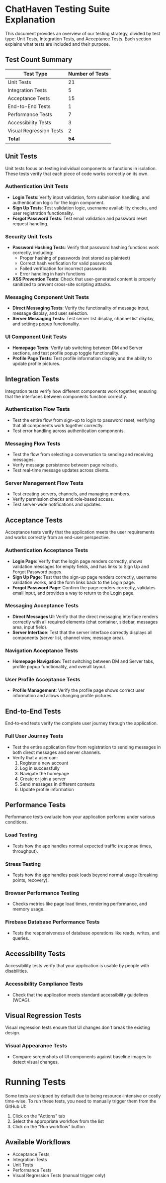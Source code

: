 # ChatHaven Testing Suite Explanation

This document provides an overview of our testing strategy, divided by test type: Unit Tests, Integration Tests, and Acceptance Tests. Each section explains what tests are included and their purpose.

## Test Count Summary

| Test Type | Number of Tests |
|-----------|----------------|
| Unit Tests | 21 |
| Integration Tests | 5 |
| Acceptance Tests | 15 |
| End-to-End Tests | 1 |
| Performance Tests | 7 |
| Accessibility Tests | 3 |
| Visual Regression Tests | 2 |
| **Total** | **54** |

## Unit Tests

Unit tests focus on testing individual components or functions in isolation. These tests verify that each piece of code works correctly on its own.

### Authentication Unit Tests
- **Login Tests**: Verify input validation, form submission handling, and authentication logic for the login component.
- **Sign Up Tests**: Test validation logic, username availability checks, and user registration functionality.
- **Forgot Password Tests**: Test email validation and password reset request handling.

### Security Unit Tests
- **Password Hashing Tests**: Verify that password hashing functions work correctly, including:
  - Proper hashing of passwords (not stored as plaintext)
  - Correct hash verification for valid passwords
  - Failed verification for incorrect passwords
  - Error handling in hash functions
- **XSS Prevention Tests**: Check that user-generated content is properly sanitized to prevent cross-site scripting attacks.

### Messaging Component Unit Tests
- **Direct Messaging Tests**: Verify the functionality of message input, message display, and user selection.
- **Server Messaging Tests**: Test server list display, channel list display, and settings popup functionality.

### UI Component Unit Tests
- **Homepage Tests**: Verify tab switching between DM and Server sections, and test profile popup toggle functionality.
- **Profile Page Tests**: Test profile information display and the ability to update profile pictures.

## Integration Tests

Integration tests verify how different components work together, ensuring that the interfaces between components function correctly.

### Authentication Flow Tests
- Test the entire flow from sign-up to login to password reset, verifying that all components work together correctly.
- Test error handling across authentication components.

### Messaging Flow Tests
- Test the flow from selecting a conversation to sending and receiving messages.
- Verify message persistence between page reloads.
- Test real-time message updates across clients.

### Server Management Flow Tests
- Test creating servers, channels, and managing members.
- Verify permission checks and role-based access.
- Test server-wide notifications and updates.

## Acceptance Tests

Acceptance tests verify that the application meets the user requirements and works correctly from an end-user perspective.

### Authentication Acceptance Tests
- **Login Page**: Verify that the login page renders correctly, shows validation messages for empty fields, and has links to Sign Up and Forgot Password pages.
- **Sign Up Page**: Test that the sign-up page renders correctly, username validation works, and the form links back to the Login page.
- **Forgot Password Page**: Confirm the page renders correctly, validates email input, and provides a way to return to the Login page.

### Messaging Acceptance Tests
- **Direct Messages UI**: Verify that the direct messaging interface renders correctly with all required elements (chat container, sidebar, messages area, input field).
- **Server Interface**: Test that the server interface correctly displays all components (server list, channel view, message area).

### Navigation Acceptance Tests
- **Homepage Navigation**: Test switching between DM and Server tabs, profile popup functionality, and overall layout.

### User Profile Acceptance Tests
- **Profile Management**: Verify the profile page shows correct user information and allows changing profile pictures.

## End-to-End Tests

End-to-end tests verify the complete user journey through the application.

### Full User Journey Tests
- Test the entire application flow from registration to sending messages in both direct messages and server channels.
- Verify that a user can:
  1. Register a new account
  2. Log in successfully
  3. Navigate the homepage
  4. Create or join a server
  5. Send messages in different contexts
  6. Update profile information

## Performance Tests

Performance tests evaluate how your application performs under various conditions.

### Load Testing
- Tests how the app handles normal expected traffic (response times, throughput).

### Stress Testing
- Tests how the app handles peak loads beyond normal usage (breaking points, recovery).

### Browser Performance Testing
- Checks metrics like page load times, rendering performance, and memory usage.

### Firebase Database Performance Tests
- Tests the responsiveness of database operations like reads, writes, and queries.

## Accessibility Tests

Accessibility tests verify that your application is usable by people with disabilities.

### Accessibility Compliance Tests
- Check that the application meets standard accessibility guidelines (WCAG).

## Visual Regression Tests

Visual regression tests ensure that UI changes don't break the existing design.

### Visual Appearance Tests
- Compare screenshots of UI components against baseline images to detect visual changes.

# Running Tests

Some tests are skipped by default due to being resource-intensive or costly time-wise. To run these tests, you need to manually trigger them from the GitHub UI:

1. Click on the "Actions" tab
2. Select the appropriate workflow from the list
3. Click on the "Run workflow" button

## Available Workflows
- Acceptance Tests
- Integration Tests
- Unit Tests
- Performance Tests
- Visual Regression Tests (manual trigger only)
